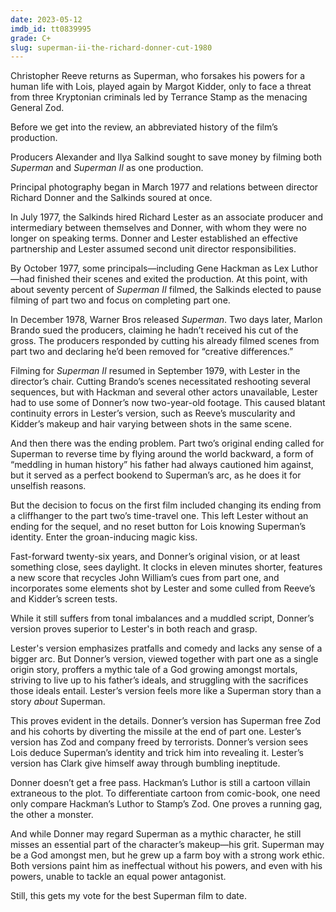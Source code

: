 ```yaml
---
date: 2023-05-12
imdb_id: tt0839995
grade: C+
slug: superman-ii-the-richard-donner-cut-1980
---
```


Christopher Reeve returns as Superman, who forsakes his powers for a human life with Lois, played again by Margot Kidder, only to face a threat from three Kryptonian criminals led by Terrance Stamp as the menacing General Zod.

<!-- end -->

Before we get into the review, an abbreviated history of the film’s production.

Producers Alexander and Ilya Salkind sought to save money by filming both <span data-imdb-id="tt0078346">_Superman_</span> and <span data-imdb-id="tt0081573">_Superman II_</span> as one production.

Principal photography began in March 1977 and relations between director Richard Donner and the Salkinds soured at once.

In July 1977, the Salkinds hired Richard Lester as an associate producer and intermediary between themselves and Donner, with whom they were no longer on speaking terms. Donner and Lester established an effective partnership and Lester assumed second unit director responsibilities.

By October 1977, some principals—including Gene Hackman as Lex Luthor—had finished their scenes and exited the production. At this point, with about seventy percent of _Superman II_ filmed, the Salkinds elected to pause filming of part two and focus on completing part one.

In December 1978, Warner Bros released _Superman_. Two days later, Marlon Brando sued the producers, claiming he hadn’t received his cut of the gross. The producers responded by cutting his already filmed scenes from part two and declaring he’d been removed for “creative differences.”

Filming for _Superman II_ resumed in September 1979, with Lester in the director’s chair. Cutting Brando’s scenes necessitated reshooting several sequences, but with Hackman and several other actors unavailable, Lester had to use some of Donner’s now two-year-old footage. This caused blatant continuity errors in Lester’s version, such as Reeve’s muscularity and Kidder’s makeup and hair varying between shots in the same scene.

And then there was the ending problem. Part two’s original ending called for Superman to reverse time by flying around the world backward, a form of “meddling in human history” his father had always cautioned him against, but it served as a perfect bookend to Superman’s arc, as he does it for unselfish reasons.

But the decision to focus on the first film included changing its ending from a cliffhanger to the part two’s time-travel one. This left Lester without an ending for the sequel, and no reset button for Lois knowing Superman’s identity. Enter the groan-inducing magic kiss.

Fast-forward twenty-six years, and Donner’s original vision, or at least something close, sees daylight. It clocks in eleven minutes shorter, features a new score that recycles John William’s cues from part one, and incorporates some elements shot by Lester and some culled from Reeve’s and Kidder’s screen tests.

While it still suffers from tonal imbalances and a muddled script, Donner’s version proves superior to Lester's in both reach and grasp.

Lester's version emphasizes pratfalls and comedy and lacks any sense of a bigger arc. But Donner’s version, viewed together with part one as a single origin story, proffers a mythic tale of a God growing amongst mortals, striving to live up to his father’s ideals, and struggling with the sacrifices those ideals entail. Lester’s version feels more like a Superman story than a story _about_ Superman.

This proves evident in the details. Donner’s version has Superman free Zod and his cohorts by diverting the missile at the end of part one. Lester’s version has Zod and company freed by terrorists. Donner’s version sees Lois deduce Superman’s identity and trick him into revealing it. Lester’s version has Clark give himself away through bumbling ineptitude.

Donner doesn’t get a free pass. Hackman’s Luthor is still a cartoon villain extraneous to the plot. To differentiate cartoon from comic-book, one need only compare Hackman’s Luthor to Stamp’s Zod. One proves a running gag, the other a monster.

And while Donner may regard Superman as a mythic character, he still misses an essential part of the character’s makeup—his grit. Superman may be a God amongst men, but he grew up a farm boy with a strong work ethic. Both versions paint him as ineffectual without his powers, and even with his powers, unable to tackle an equal power antagonist.

Still, this gets my vote for the best Superman film to date.
